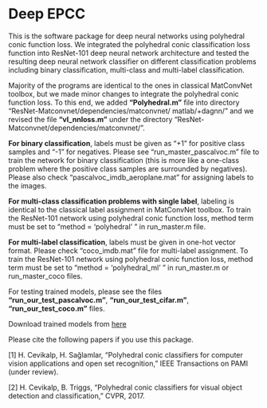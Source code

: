 # Deep EPCC

This is the software package for deep neural networks using polyhedral conic function loss. We integrated the polyhedral conic classification loss function into ResNet-101 deep neural network architecture and tested the resulting deep neural network classifier on different classification problems including binary classification, multi-class and multi-label classification. 

Majority of the programs are identical to the ones in classical MatConvNet toolbox, but we made minor changes to integrate the polyhedral conic function loss. To this end, we added **“Polyhedral.m”** file into directory “ResNet-Matconvnet/dependencies/matconvnet/ matlab/+dagnn/” and we revised the file **“vl_nnloss.m”** under the directory “ResNet-Matconvnet/dependencies/matconvnet/”.

**For binary classification**, labels must be given as “+1” for positive class samples and “-1” for negatives.  Please see “run_master_pascalvoc.m” file to train the network for binary classification (this is more like a one-class problem where the positive class samples are surrounded by negatives). Please also check “pascalvoc_imdb_aeroplane.mat” for assigning labels to the images.

**For multi-class classification problems with single label**, labeling is identical to the classical label assignment in MatConvNet toolbox.  To train the ResNet-101 network using polyhedral conic function loss, method term must be set to “method = ‘polyhedral’ ” in run_master.m file.

**For multi-label classification**, labels must be given in one-hot vector format. Please check “coco_imdb.mat” file for multi-label assignment. To train the ResNet-101 network using polyhedral conic function loss, method term must be set to “method = ‘polyhedral_ml’ ” in run_master.m or run_master_coco files.

For testing trained models, please see the files **“run_our_test_pascalvoc.m”**, **“run_our_test_cifar.m”**, **“run_our_test_coco.m”** files.

Download trained models from [here](https://github.com/user/repo/blob/branch/other_file.md)

Please cite the following papers if you use this package.

[1] H. Cevikalp, H. Sağlamlar, “Polyhedral conic classifiers for computer vision applications and open set recognition,” IEEE Transactions on PAMI (under review).

[2] H. Cevikalp, B. Triggs, “Polyhedral conic classifiers for visual object detection and classification,” CVPR, 2017.
